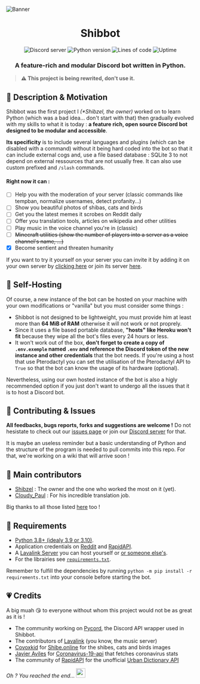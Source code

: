 ![Banner](https://cdn.discordapp.com/attachments/797425043033686036/1051558257853988894/image.png)

<div align="center">
	<h1><b>Shibbot</b></h1>
    <img alt="Discord server" src="https://img.shields.io/discord/955507499778330625?color=5865F2&label=Support&logo=Discord&logoColor=white&style=for-the-badge">
	<img alt="Python version" src="https://img.shields.io/badge/Python-3.8%2B-blue?style=for-the-badge">
    <img alt="Lines of code" src="https://img.shields.io/tokei/lines/github/Shibzel/Shibbot?style=for-the-badge&color=orange">
    <img alt="Uptime" src="https://img.shields.io/uptimerobot/ratio/m792743228-711706b27e948a5682109c4e?style=for-the-badge">
	<h3>A feature-rich and modular Discord bot written in Python.</h3>
</div>

> **⚠️ This project is being rewrited, don't use it.**

## 🔮 Description & Motivation

Shibbot was the first project I *(\*Shibzel, the owner)* worked on to learn Python (which was a bad idea... don't start with that) then gradually evolved with my skills to what it is today : **a feature rich, open source Discord bot designed to be modular and accessible**.

**Its specificity** is to include several languages and plugins (which can be disabled with a command) without it being hard coded into the bot so that it can include external cogs and, use a file based database : SQLite 3 to not depend on external ressources that are not usually free. It can also use custom prefixed and `/slash` commands.

#### Right now it can :

- [ ] Help you with the moderation of your server (classic commands like tempban, normalize usernames, detect profanity...)
- [ ] Show you beautiful photos of shibas, cats and birds
- [ ] Get you the latest memes it scrobes on Reddit daily
- [ ] Offer you translation tools, articles on wikipedia and other utilities
- [ ] Play music in the voice channel you're in (classic)
- [ ] ~~Minecraft utilities (show the number of players into a server as a voice channel's name, ...)~~
- [x] Become sentient and threaten humanity

If you want to try it yourself on your server you can invite it by adding it on your own server by [clicking here](https://discord.com/api/oauth2/authorize?client_id=838922957547765801&permissions=8&scope=bot%20applications.commands) or join its server [here](https://discord.gg/TZNWfJmPwj).

## 🚀 Self-Hosting

Of course, a new instance of the bot can be hosted on your machine with your own modifications or "vanilla" but you must consider some things :
- Shibbot is not designed to be lightweight, you must provide him at least more than **64 MiB of RAM** otherwise it will not work or not proprely.
- Since it uses a file based portable database, **"hosts" like Heroku won't fit** because they wipe all the bot's files every 24 hours or less.
- It won't work out of the box, **don't forget to create a copy of `.env.exemple` named `.env` and reference the Discord token of the new instance and other credentials** that the bot needs. If you're using a host that use Pterodactyl you can set the utilisation of the Pterodactyl API to `True` so that the bot can know the usage of its hardware (optional).

Nevertheless, using our own hosted instance of the bot is also a higly recommended option if you just don't want to undergo all the issues that it is to host a Discord bot.

## 🤝 Contributing & Issues

**All feedbacks, bugs reports, forks and suggestions are welcome !** Do not hesistate to check out our [issues page](https://github.com/Shibzel/Shibbot/issues) or join our [Discord server](https://discord.gg/TZNWfJmPwj) for that.

It is maybe an useless reminder but a basic understanding of Python and the structure of the program is needed to pull commits into this repo. For that, we're working on a wiki that will arrive soon !

## 💼 Main contributors

- [Shibzel](https://github.com/Shibzel) : The owner and the one who worked the most on it (yet).
- [Cloudy_Paul](https://github.com/Cloudy-Paul) : For his incredible translation job.

Big thanks to all those listed [here](https://github.com/Shibzel/Shibbot/graphs/contributors) too !

## 📜 Requirements

- [Python 3.8+ (idealy 3.9 or 3.10)](https://www.python.org/downloads).
- Application credentials on [Reddit](https://www.reddit.com/prefs/apps) and [RapidAPI](https://rapidapi.com/developer/new).
- A [Lavalink Server](https://github.com/freyacodes/lavalink) you can host yourself or [or someone else's](https://www.google.com/search?q=free+lavalink+host).
- For the librairies see [`requirements.txt`](https://github.com/Shibzel/Shibbot/blob/main/requirements.txt).

Remember to fulfill the dependencies by running `python -m pip install -r requirements.txt` into your console before starting the bot.

## 💗 Credits

A big muah 😘 to everyone without whom this project would not be as great as it is !
- The community working on [Pycord](https://github.com/Pycord-Development/pycord/graphs/contributors), the Discord API wrapper used in Shibbot.
- The contributors of  [Lavalink](https://github.com/freyacodes/lavalink/graphs/contributors) (you know, the music server)
- [Covoxkid](https://twitter.com/covoxkid) for [Shibe.online](https://shibe.online) for the shibes, cats and birds images
- [Javier Aviles](https://github.com/javieraviles) for [Coronavirus-19-api](https://github.com/javieraviles/covidAPI) that fetches coronavirus stats
- The community of [RapidAPI](rapidapi.com) for the unofficial [Urban Dictionary API](https://rapidapi.com/community/api/urban-dictionary)



*Oh ? You reached the end...* <img src="https://cdn.discordapp.com/emojis/836308954601750578.webp?size=96" width="25px">
